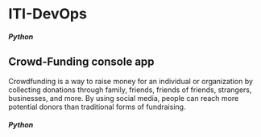 # ITI-DevOps

##### Python

## Crowd-Funding console app

Crowdfunding is a way to raise money for an individual or organization by collecting donations through family, friends, friends of friends, strangers, businesses, and more. By using social media, people can reach more potential donors than traditional forms of fundraising.

##### Python
